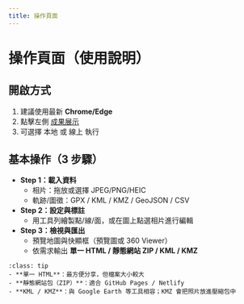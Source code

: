 ```yaml
---
title: 操作頁面
---
```


# 操作頁面（使用說明）

## 開啟方式
1. 建議使用最新 **Chrome/Edge**  
2. 點擊左側 [成果展示](app.md)
3. 可選擇 本地 或 線上 執行

## 基本操作（3 步驟）
- **Step 1：載入資料**  
  - 相片：拖放或選擇 JPEG/PNG/HEIC  
  - 軌跡/圖徵：GPX / KML / KMZ / GeoJSON / CSV
- **Step 2：設定與標註**  
  - 用工具列繪製點/線/面，或在圖上點選相片進行編輯  
- **Step 3：檢視與匯出**  
  - 預覽地圖與快顯框（預覽圖或 360 Viewer）  
  - 依需求輸出 **單一 HTML / 靜態網站 ZIP / KML / KMZ**

```{admonition} 匯出格式 tips
:class: tip
- **單一 HTML**：最方便分享，但檔案大小較大
- **靜態網站包（ZIP）**：適合 GitHub Pages / Netlify  
- **KML / KMZ**：與 Google Earth 等工具相容；KMZ 會把照片放進壓縮包中
